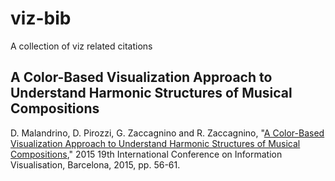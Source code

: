 # viz-bib
A collection of viz related citations

## A Color-Based Visualization Approach to Understand Harmonic Structures of Musical Compositions

D. Malandrino, D. Pirozzi, G. Zaccagnino and R. Zaccagnino, "[A Color-Based Visualization Approach 
to Understand Harmonic Structures of Musical Compositions][1]," 2015 19th International Conference on 
Information Visualisation, Barcelona, 2015, pp. 56-61.

[1]: https://ieeexplore.ieee.org/document/7272579
